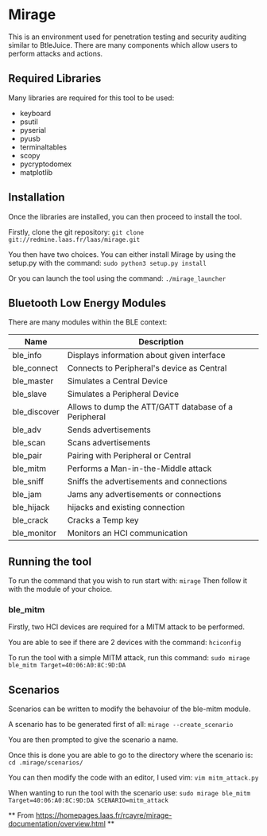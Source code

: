 # Mirage
This is an environment used for penetration testing and security auditing similar to BtleJuice. There are many components which allow users to perform attacks and actions. 

## Required Libraries
Many libraries are required for this tool to be used:

* keyboard
* psutil
* pyserial
* pyusb
* terminaltables
* scopy
* pycryptodomex
* matplotlib

## Installation
Once the libraries are installed, you can then proceed to install the tool.

Firstly, clone the git repository:
```git clone git://redmine.laas.fr/laas/mirage.git```

You then have two choices. You can either install Mirage by using the setup.py with the command:
```sudo python3 setup.py install```

Or you can launch the tool using the command:
```./mirage_launcher```

## Bluetooth Low Energy Modules
There are many modules within the BLE context:

Name | Description
------------ | -------------
ble_info | Displays information about given interface
ble_connect | Connects to Peripheral's device as Central
ble_master | Simulates a Central Device
ble_slave | Simulates a Peripheral Device
ble_discover | Allows to dump the ATT/GATT database of a Peripheral
ble_adv | Sends advertisements
ble_scan | Scans advertisements
ble_pair | Pairing with Peripheral or Central
ble_mitm | Performs a Man-in-the-Middle attack
ble_sniff | Sniffs the advertisements and connections
ble_jam | Jams any advertisements or connections
ble_hijack | hijacks and existing connection
ble_crack | Cracks a Temp key
ble_monitor | Monitors an HCI communication

## Running the tool
To run the command that you wish to run start with: ```mirage``` 
Then follow it with the module of your choice.

### ble_mitm
Firstly, two HCI devices are required for a MITM attack to be performed.

You are able to see if there are 2 devices with the command:
```hciconfig```

To run the tool with a simple MITM attack, run this command:
```sudo mirage ble_mitm Target=40:06:A0:8C:9D:DA```

## Scenarios
Scenarios can be written to modify the behavoiur of the ble-mitm module.

A scenario has to be generated first of all:
```mirage --create_scenario```

You are then prompted to give the scenario a name.

Once this is done you are able to go to the directory where the scenario is:
```cd .mirage/scenarios/```

You can then modify the code with an editor, I used vim:
```vim mitm_attack.py```

When wanting to run the tool with the scenario use:
```sudo mirage ble_mitm Target=40:06:A0:8C:9D:DA SCENARIO=mitm_attack```




** From https://homepages.laas.fr/rcayre/mirage-documentation/overview.html **
